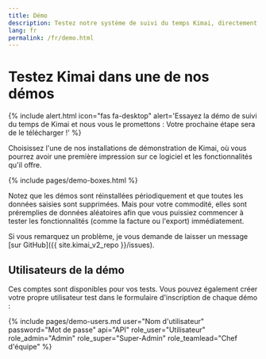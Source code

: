 ```yaml
---
title: Démo
description: Testez notre système de suivi du temps Kimai, directement en ligne dans l'une de nos installations de démonstration.
lang: fr
permalink: /fr/demo.html
---
```


# Testez Kimai dans une de nos démos

{% include alert.html icon="fas fa-desktop" alert='Essayez la démo de suivi du temps de Kimai et nous vous le promettons : Votre prochaine étape sera de le télécharger !' %}

Choisissez l'une de nos installations de démonstration de Kimai, où vous pourrez avoir une première impression sur ce logiciel et les fonctionnalités qu'il offre.

{% include pages/demo-boxes.html %}

Notez que les démos sont réinstallées périodiquement et que toutes les données saisies sont supprimées.
Mais pour votre commodité, elles sont préremplies de données aléatoires afin que vous puissiez commencer à tester les fonctionnalités (comme la facture ou l'export) immédiatement.

Si vous remarquez un problème, je vous demande de laisser un message [sur GitHub]({{ site.kimai_v2_repo }}/issues).

## Utilisateurs de la démo

Ces comptes sont disponibles pour vos tests. Vous pouvez également créer votre propre utilisateur test dans le formulaire d'inscription de chaque démo :

{% include pages/demo-users.md user="Nom d'utilisateur" password="Mot de passe" api="API" role_user="Utilisateur" role_admin="Admin" role_super="Super-Admin" role_teamlead="Chef d'équipe" %}
